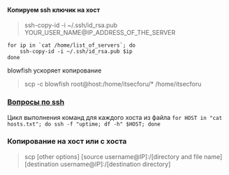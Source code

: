 #### Копируем ssh ключик на хост
> ssh-copy-id -i ~/.ssh/id_rsa.pub YOUR_USER_NAME@IP_ADDRESS_OF_THE_SERVER

```#!/bin/bash
for ip in `cat /home/list_of_servers`; do
    ssh-copy-id -i ~/.ssh/id_rsa.pub $ip
done
```

blowfish ускоряет копирование
>scp -c blowfish root@host:/home/itsecforu/* /home/itsecforu
### [Вопросы по ssh](https://itsecforu.ru/2022/01/10/%F0%9F%96%A7-30-%D0%B2%D0%BE%D0%BF%D1%80%D0%BE%D1%81%D0%BE%D0%B2-%D0%B8-%D0%BE%D1%82%D0%B2%D0%B5%D1%82%D0%BE%D0%B2-%D0%BD%D0%B0-%D0%B8%D0%BD%D1%82%D0%B5%D1%80%D0%B2%D1%8C%D1%8E-%D0%BF%D0%BE-ssh/)

Цикл выполнения команд для каждого хоста из файла
`for HOST in "cat hosts.txt"; do ssh -f "uptime; df -h" $HOST; done`

### Копирование на хост или с хоста
> scp [other options] [source username@IP]:/[directory and file name] [destination username@IP]:/[destination directory]